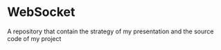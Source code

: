 # WebSocket
A repository that contain the strategy of my presentation and the source code of my project
